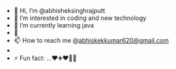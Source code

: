 - 👋 Hi, I’m @abhisheksinghrajputt
- 👀 I’m interested in coding and new technology 
- 🌱 I’m currently learning java
- 💞️ 
- 📫 How to reach me @abhiskekkumar620@gmail.com
- 
- ⚡ Fun fact: ...♥️➕❤️🟰💔

<!---
abhisheksinghrajputt/abhisheksinghrajputt is a ✨ special ✨ repository because its `README.md` (this file) appears on your GitHub profile.
You can click the Preview link to take a look at your changes.
--->

